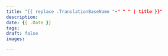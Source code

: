 ```yaml
---
title: "{{ replace .TranslationBaseName "-" " " | title }}"
description:
date: {{ .Date }}
tags:
draft: false
images:

---
```

